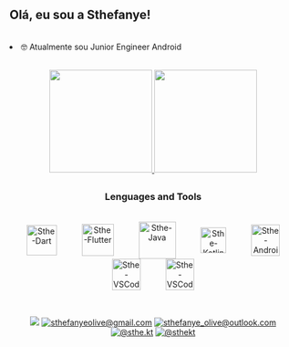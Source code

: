 ## Olá, eu sou a Sthefanye!

<br/>

<li> 🤓  Atualmente sou Junior Engineer Android </li>

<br>

<p align="center">
  <a href="https://github.com/Sthefanye" target="_blank">
    <img height="180em" src="https://github-readme-stats-sthefanye.vercel.app/api?username=Sthefanye&show_icons=true&theme=bear&include_all_commits=true&count_private=false"/>
    <img height="180em" src="https://github-readme-stats-sthefanye.vercel.app/api/top-langs/?username=Sthefanye&layout=compact&langs_count=7&theme=bear"/>
  </a>
</p>
  
<h2></h2>

  <h3 align="center"> Lenguages and Tools </h3>
  
  <div style="display: inline_block" align="center"><br>
    <a href="https://kotlinlang.org/" title ="Dart" ><img align="center" alt="Sthe-Dart" height="53" width="53" hspace="20" src="https://upload.wikimedia.org/wikipedia/commons/7/7e/Dart-logo.png"></a>  
    <a href="https://kotlinlang.org/" title ="Flutter" ><img align="center" alt="Sthe-Flutter" height="56" width="56" hspace="20" src="https://cdn-images-1.medium.com/max/1200/1*ilC2Aqp5sZd1wi0CopD1Hw.png"></a>  
     <a href="https://kotlinlang.org/" title ="Java" ><img align="center" alt="Sthe-Java" height="65" width="65" hspace="20" src="https://brandslogos.com/wp-content/uploads/images/large/java-logo-1.png"></a>  
   <a href="https://kotlinlang.org/" title ="Kotlin" ><img align="center" alt="Sthe-Kotlin" height="45" width="45" hspace="20" src="https://upload.wikimedia.org/wikipedia/commons/thumb/7/74/Kotlin_Icon.png/1024px-Kotlin_Icon.png"></a>  
     <a href="https://developer.android.com/studio" title ="Android Studio"><img align="center" alt="Sthe-Android-Studio" height="55" width="50" hspace="20" src="https://static.wikia.nocookie.net/logopedia/images/d/db/Android_Studio_Icon_2021.svg/revision/latest/scale-to-width-down/200?cb=20210305211354"></a>
     <a href="https://code.visualstudio.com/" title ="Visual Studio Code"><img align="center" alt="Sthe-VSCode" height="55" width="50" hspace="20" src="https://upload.wikimedia.org/wikipedia/commons/thumb/9/9a/Visual_Studio_Code_1.35_icon.svg/512px-Visual_Studio_Code_1.35_icon.svg.png"></a>
     <a href="https://www.jetbrains.com/pt-br/idea//" title ="IntelliJ"><img align="center" alt="Sthe-VSCode" height="55" width="50" hspace="20" src="https://resources.jetbrains.com/storage/products/intellij-idea/img/meta/intellij-idea_logo_300x300.png"></a>
  </div>
  </div>
<br/>
 
 <h2> </h2>
<div align = "center"> 
 <a href="https://www.linkedin.com/in/sthefanye/" title="Clique :)"target="_blank"><img src="https://img.shields.io/badge/-LinkedIn-%230077B5?style=for-the-badge&logo=linkedin&logoColor=white" target="_blank"></a> 
 <a href = "mailto:sthefanyeolive@gmail.com"><img src="https://img.shields.io/badge/Gmail-D14836?style=for-the-badge&logo=gmail&logoColor=white" title="sthefanyeolive@gmail.com" target="_blank"></a>
  <a href = "mailto:sthefanye_olive@outlook.com"><img src="https://img.shields.io/badge/Microsoft_Outlook-0078D4?style=for-the-badge&logo=microsoft-outlook&logoColor=white" title="sthefanye_olive@outlook.com" target=" target="_blank"></a>
  <a href="https://instagram.com/sthe.kt" target="_blank"><img src="https://img.shields.io/badge/Instagram-E4405F?style=for-the-badge&logo=instagram&logoColor=white" title="@sthe.kt" target="_blank"></a>
 <a href="https://twitter.com/sthekt" target="_blank"><img src="https://img.shields.io/badge/Twitter-1DA1F2?style=for-the-badge&logo=twitter&logoColor=white" title="@sthekt" target="_blank"></a>
</div>
    
